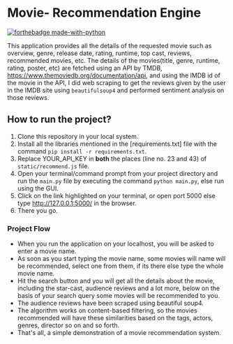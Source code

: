 # Movie- Recommendation Engine



[![forthebadge made-with-python](http://ForTheBadge.com/images/badges/made-with-python.svg)](https://www.python.org/)                 

This application provides all the details of the requested movie such as overview, genre, release date, rating, runtime, top cast, reviews, recommended movies, etc.
The details of the movies(title, genre, runtime, rating, poster, etc) are fetched using an API by TMDB, https://www.themoviedb.org/documentation/api, and using the IMDB id of the movie in the API, I did web scraping to get the reviews given by the user in the IMDB site using `beautifulsoup4` and performed sentiment analysis on those reviews.

## How to run the project?

1. Clone this repository in your local system.
2. Install all the libraries mentioned in the [requirements.txt] file with the command `pip install -r requirements.txt`.
3. Replace YOUR_API_KEY in **both** the places (line no. 23 and 43) of `static/recommend.js` file.
4. Open your terminal/command prompt from your project directory and run the `main.py` file by executing the command `python main.py`, else run using the GUI.
5. Click on the link highlighted on your terminal, or open port 5000 else type http://127.0.0.1:5000/ in the browser.
6. There you go.



### Project Flow
- When you run the application on your localhost, you will be asked to enter a movie name.
- As soon as you start typing the movie name, some movies will name will be recommended, select one from them, if its there else type the whole movie name.
- Hit the search button and you will get all the details about the movie, including the star-cast, audience reviews and a lot more, below on the basis of your search query some movies will be recommended to you.
- The audience reviews have been scraped using beautiful soup4.
- The algorithm works on content-based filtering, so the movies recommended will have these similarities based on the tags, actors, genres, director so on and so forth.
- That's all, a simple demonstration of a movie recommendation system.




